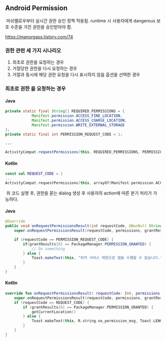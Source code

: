 ## Android Permission

​	마쉬멜로우부터 실시간 권한 승인 정책 적용됨. runtime 시 사용자에게 dangerous 보호 수준을 가진 권한을 승인받아야 함.

https://manorgass.tistory.com/74



### 권한 관련 세 가지 시나리오

1. 최초로 권한을 요청하는 경우
2. 거절당한 권한을 다시 요청하는 경우
3. 거절과 동시에 해당 권한 요청을 다시 표시하지 않음 옵션을 선택한 경우



### 최초로 권한 을 요청하는 경우

#### Java

```java
private static final String[] REQUIRED_PERMISSIONS = {
            Manifest.permission.ACCESS_FINE_LOCATION,
            Manifest.permission.ACCESS_COARSE_LOCATION,
            Manifest.permission.WRITE_EXTERNAL_STORAGE
};
private static final int PERMISSION_REQUEST_CODE = 1;

...

ActivityCompat.requestPermissions(this, REQUIRED_PERMISSIONS, PERMISSION_REQUEST_CODE);
```

#### Kotlin

```kotlin
const val REQUEST_CODE = 1
...
ActivityCompat.requestPermissions(this, arrayOf(Manifest.permission.ACCESS_FINE_LOCATION), REQUEST_CODE
```

​	위 코드 실행 후, 권한을 묻는 dialog 생성 후 사용자의 action에 따른 분기 처리가 가능하다.

#### Java

```java
@Override
public void onRequestPermissionsResult(int requestCode, @NonNull String[] permissions, @NonNull int[] grantResults) {
    super.onRequestPermissionsResult(requestCode, permissions, grantResults);

    if (requestCode == PERMISSION_REQUEST_CODE) {
        if(grantResults[0] == PackageManager.PERMISSION_GRANTED) {
            // Do something
        } else {
            Toast.makeText(this, "위치 서비스 제한으로 앱을 수행할 수 없습니다.", Toast.LENGTH_SHORT).show();
        }
    }
}
```

#### Kotlin

```kotlin
override fun onRequestPermissionsResult( requestCode: Int, permissions: Array<out String>, grantResults: IntArray ) {
    super.onRequestPermissionsResult(requestCode, permissions, grantResults)
    if (requestCode == REQUEST_CODE) { 
        if (grantResults[0] == PackageManager.PERMISSION_GRANTED) { 
            getCurrentLocation() 
        } else { 
            Toast.makeText(this, R.string.no_permission_msg, Toast.LENGTH_SHORT).show() 
        } 
    } 
}
```



